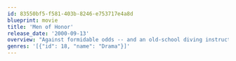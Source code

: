 ```yaml
---
id: 83550bf5-f581-403b-8246-e753717e4a8d
blueprint: movie
title: 'Men of Honor'
release_date: '2000-09-13'
overview: "Against formidable odds -- and an old-school diving instructor embittered by the U.S. Navy's new, less prejudicial policies -- Carl Brashear sets his sights on becoming the Navy's first African-American master diver in this uplifting true story. Their relationship starts out on the rocks, but fate ultimately conspires to bring the men together into a setting of mutual respect, triumph and honor."
genres: '[{"id": 18, "name": "Drama"}]'
---
```

